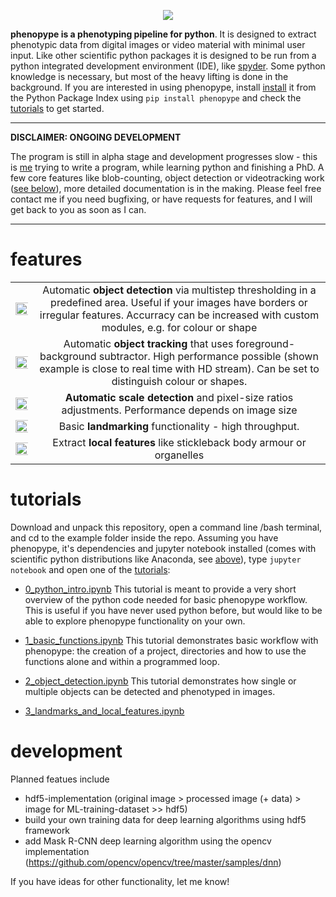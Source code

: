 <p align="center">
<img src="https://raw.githubusercontent.com/mluerig/phenopype/master/assets/phenopype_header.png" />
</p>

**phenopype is a phenotyping pipeline for python**. It is designed to extract phenotypic data from digital images or video material with minimal user input. Like other scientific python packages it is designed to be run from a python integrated development environment (IDE), like [spyder](https://www.spyder-ide.org/). Some python knowledge is necessary, but most of the heavy lifting is done in the background. If you are interested in using phenopype, install [install](https://pypi.org/project/phenopype/) it from the Python Package Index using `pip install phenopype` and check the [tutorials](#tutorials) to get started.  


***
**DISCLAIMER: ONGOING DEVELOPMENT**

The program is still in alpha stage and development progresses slow - this is [me](https://luerig.net) trying to write a program, while learning python and finishing a PhD. A few core features like blob-counting, object detection or videotracking work ([see below](#features)), more detailed documentation is in the making. Please feel free contact me if you need bugfixing, or have requests for features, and I will get back to you as soon as I can.

***


# features

| | |
|:---:|:---:|
|<img src="https://raw.githubusercontent.com/mluerig/phenopype/assets/object_detection.gif" width="150%" />|Automatic **object detection** via multistep thresholding in a predefined area. Useful if your images have borders or irregular features. Accurracy can be increased with custom modules, e.g. for colour or shape|
|<img src="https://raw.githubusercontent.com/mluerig/phenopype/assets/object_tracking.gif" width="150%" />|Automatic **object tracking** that uses foreground-background subtractor. High performance possible (shown example is close to real time with HD stream). Can be set to distinguish colour or shapes.|
| <img src="https://raw.githubusercontent.com/mluerig/phenopype/assets/scale_detection.gif" width="150%" />|**Automatic scale detection** and pixel-size ratios adjustments. Performance depends on image size| 
| <img src="https://raw.githubusercontent.com/mluerig/phenopype/assets/landmarks.gif" width="150%" />|Basic **landmarking** functionality - high throughput.| 
| <img src="https://raw.githubusercontent.com/mluerig/phenopype/assets/local_features.gif" width="150%" />|Extract **local features** like stickleback body armour or organelles| 


# tutorials

Download and unpack this repository, open a command line /bash terminal, and cd to the example folder inside the repo. Assuming you have phenopype, it's dependencies and jupyter notebook installed (comes with scientific python distributions like Anaconda, see [above](#installation)), type `jupyter notebook` and open one of the [tutorials](tutorials):  

* [0_python_intro.ipynb](tutorials/0_python_intro.ipynb) This tutorial is meant to provide a very short overview of the python code needed for basic phenopype workflow. This is useful if you have never used python before, but would like to be able to explore phenopype functionality on your own.

* [1_basic_functions.ipynb](tutorials/1_basic_workflow.ipynb) This tutorial demonstrates basic workflow with phenopype: the creation of a project, directories and how to use the functions alone and within a programmed loop.

* [2_object_detection.ipynb](tutorials/2_object_detection.ipynb) This tutorial demonstrates how single or multiple objects can be detected and phenotyped in images. 

* [3_landmarks_and_local_features.ipynb](tutorials/3_landmarks_and_local_features.ipynb)


# development

Planned featues include

- hdf5-implementation (original image > processed image (+ data) > image for ML-training-dataset >> hdf5)
- build your own training data for deep learning algorithms using hdf5 framework
- add Mask R-CNN deep learning algorithm using the opencv implementation (https://github.com/opencv/opencv/tree/master/samples/dnn) 

If you have ideas for other functionality, let me know!

